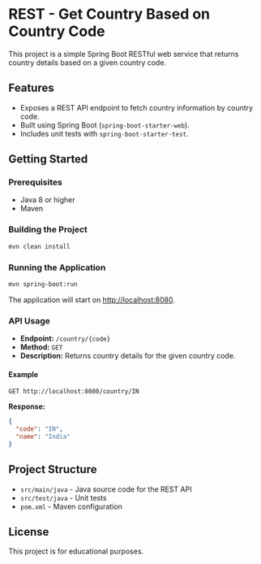 # REST - Get Country Based on Country Code

This project is a simple Spring Boot RESTful web service that returns country details based on a given country code.

## Features

- Exposes a REST API endpoint to fetch country information by country code.
- Built using Spring Boot (`spring-boot-starter-web`).
- Includes unit tests with `spring-boot-starter-test`.

## Getting Started

### Prerequisites

- Java 8 or higher
- Maven

### Building the Project

```bash
mvn clean install
```

### Running the Application

```bash
mvn spring-boot:run
```

The application will start on [http://localhost:8080](http://localhost:8080).

### API Usage

- **Endpoint:** `/country/{code}`
- **Method:** `GET`
- **Description:** Returns country details for the given country code.

#### Example

```
GET http://localhost:8080/country/IN
```

**Response:**
```json
{
  "code": "IN",
  "name": "India"
}
```

## Project Structure

- `src/main/java` - Java source code for the REST API
- `src/test/java` - Unit tests
- `pom.xml` - Maven configuration

## License

This project is for educational purposes. 